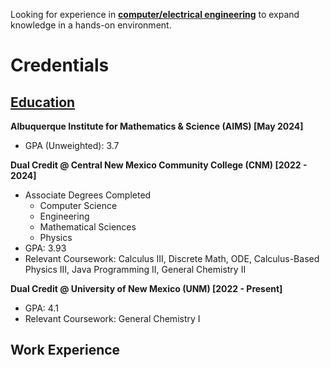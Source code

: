 <!DOCTYPE html>
<html>
  <body>
    <main>
      <p>Looking for experience in <strong><u>computer/electrical engineering</u></strong> to expand knowledge in a hands-on environment.</p>
      <h1>Credentials</h1>
      <section>
        <h2><u>Education</u></h2>
        <p><strong>Albuquerque Institute for Mathematics & Science (AIMS) [May 2024]</strong></p>
          <ul>
            <li>GPA (Unweighted): 3.7</li>
          </ul>
        <p><strong>Dual Credit @ Central New Mexico Community College (CNM) [2022 - 2024]</strong></p>
          <ul>
            <li>Associate Degrees Completed
              <ul>
                <li>Computer Science</li>
                <li>Engineering</li>
                <li>Mathematical Sciences</li>
                <li>Physics</li>
              </ul>
            </li>
            <li>GPA: 3.93</li>
            <li>Relevant Coursework: Calculus III, Discrete Math, ODE, Calculus-Based Physics III, Java Programming II, General Chemistry II</li>
          </ul>
        <p><strong>Dual Credit @ University of New Mexico (UNM) [2022 - Present]</strong></p>
          <ul>
            <li>GPA: 4.1</li>
            <li>Relevant Coursework: General Chemistry I</li>
          </ul>
      </section>
      <section>
        <h2>Work Experience<h2>
      </section>
    </main>
  </body>
</html>
